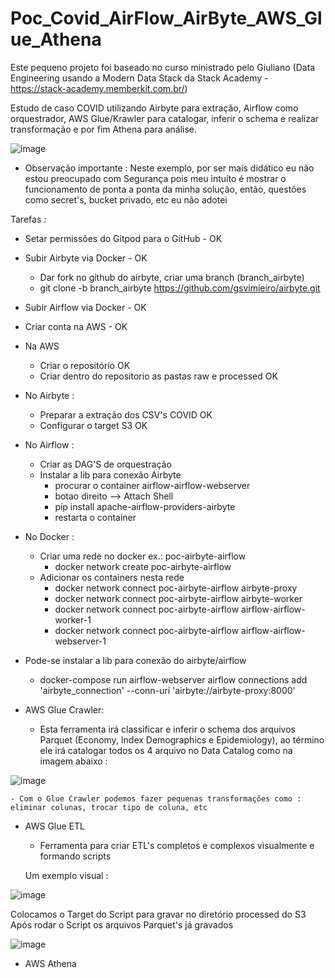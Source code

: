 # Poc_Covid_AirFlow_AirByte_AWS_Glue_Athena

Este pequeno projeto foi baseado no curso ministrado pelo Giuliano (Data Engineering usando a Modern Data Stack da Stack Academy - https://stack-academy.memberkit.com.br/)

Estudo de caso COVID utilizando Airbyte para extração, Airflow como orquestrador, AWS Glue/Krawler para catalogar, inferir o schema e realizar transformação e por fim Athena para análise. 

![image](https://github.com/gsvimieiro/POC_Covid_AirFlow_AirByte_AWS_Glue_Athena/assets/25323854/238e1e48-fe31-40ff-84b3-82bd0f593450)


- Observação importante : Neste exemplo, por ser mais didático eu não estou preocupado com Segurança pois meu intuíto é mostrar o funcionamento de ponta a ponta da minha solução, então, questões como secret's, bucket privado, etc eu não adotei

Tarefas :

- Setar permissões do Gitpod para o GitHub - OK
- Subir Airbyte via Docker - OK
    - Dar fork no github do airbyte, criar uma branch (branch_airbyte)
    - git clone -b branch_airbyte https://github.com/gsvimieiro/airbyte.git

- Subir Airflow via Docker - OK
- Criar conta na AWS - OK
- Na AWS
    - Criar o repositório OK
    - Criar dentro do repositorio as pastas raw e processed OK
- No Airbyte :
    - Preparar a extração dos CSV's COVID  OK
    - Configurar o target S3 OK
- No Airflow :
    - Criar as DAG'S de orquestração
    - Instalar a lib para conexão Airbyte
        - procurar o container airflow-airflow-webserver 
        - botao direito --> Attach Shell
        - pip install apache-airflow-providers-airbyte
        - restarta o container
- No Docker :
    - Criar uma rede no docker ex.: poc-airbyte-airflow
        - docker network create poc-airbyte-airflow
    - Adicionar os containers nesta rede 
        - docker network connect poc-airbyte-airflow airbyte-proxy
        - docker network connect poc-airbyte-airflow airbyte-worker
        - docker network connect poc-airbyte-airflow airflow-airflow-worker-1
        - docker network connect poc-airbyte-airflow airflow-airflow-webserver-1

- Pode-se instalar a lib para conexão do airbyte/airflow 

    - docker-compose run airflow-webserver airflow connections add 'airbyte_connection' --conn-uri 'airbyte://airbyte-proxy:8000'

- AWS Glue Crawler:
    - Esta ferramenta irá classificar e inferir o schema dos arquivos Parquet (Economy, Index Demographics e Epidemiology), ao término ele irá catalogar todos os 4 arquivo no Data Catalog como na imagem abaixo :

![image](https://github.com/gsvimieiro/POC_Covid_AirFlow_AirByte_AWS_Glue_Athena/assets/25323854/40cc46b9-89e1-4c49-adb0-355e167a7239)
      
    - Com o Glue Crawler podemos fazer pequenas transformações como : eliminar colunas, trocar tipo de coluna, etc

- AWS Glue ETL

    - Ferramenta para criar ETL's completos e complexos visualmente e formando scripts

    Um exemplo visual :

![image](https://github.com/gsvimieiro/POC_Covid_AirFlow_AirByte_AWS_Glue_Athena/assets/25323854/14dca5e6-272f-4f1a-b2c0-b3280b30f94b)

Colocamos o Target do Script para gravar no diretório processed do S3
Após rodar o Script os arquivos Parquet's já gravados

![image](https://github.com/gsvimieiro/POC_Covid_AirFlow_AirByte_AWS_Glue_Athena/assets/25323854/ee53f3aa-ff12-407c-8a65-f06368ff188f)

- AWS Athena
  


    


